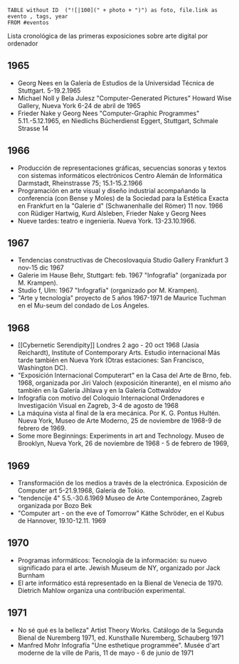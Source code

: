 ```dataview
TABLE without ID  ("![|100](" + photo + ")") as foto, file.link as evento , tags, year
FROM #eventos

```

Lista cronológica de las primeras exposiciones sobre arte digital por ordenador
## 1965
- Georg Nees en la Galería de Estudios de la Universidad Técnica de Stuttgart. 5-19.2.1965
- Michael Noll y Bela Julesz "Computer-Generated Pictures" Howard Wise Gallery, Nueva York 6-24 de abril de 1965
- Frieder Nake y Georg Nees "Computer-Graphic Programmes" 5.11.-5.12.1965, en Niedlichs Bücherdienst Eggert, Stuttgart, Schmale Strasse 14
## 1966
- Producción de representaciones gráficas, secuencias sonoras y textos con sistemas informáticos electrónicos Centro Alemán de Informática Darmstadt, Rheinstrasse 75; 15.1-15.2.1966
- Programación en arte visual y diseño industrial acompañando la conferencia (con Bense y Moles) de la Sociedad para la Estética Exacta en Frankfurt en la "Galerie d" (Schwanenhalle del Römer) 11 nov. 1966 con Rüdiger Hartwig, Kurd Alsleben, Frieder Nake y Georg Nees
- Nueve tardes: teatro e ingeniería. Nueva York. 13-23.10.1966.
## 1967
- Tendencias constructivas de Checoslovaquia Studio Gallery Frankfurt 3 nov-15 dic 1967
- Galerie im Hause Behr, Stuttgart: feb. 1967 "Infografía" (organizada por M. Krampen).
- Studio f, Ulm: 1967 "Infografía" (organizado por M. Krampen).
- "Arte y tecnología" proyecto de 5 años 1967-1971 de Maurice Tuchman en el Mu-seum del condado de Los Ángeles.
## 1968
- [[Cybernetic Serendipity]] Londres 2 ago - 20 oct 1968 (Jasia Reichardt), Institute of Contemporary Arts. Estudio internacional Más tarde también en Nueva York (Otras estaciones: San Francisco, Washington DC).
- "Exposición Internacional Computerart" en la Casa del Arte de Brno, feb. 1968, organizada por Jiri Valoch (exposición itinerante), en el mismo año también en la Galería Jihlava y en la Galería Cottwaldov
- Infografía con motivo del Coloquio Internacional Ordenadores e Investigación Visual en Zagreb, 3-4 de agosto de 1968
- La máquina vista al final de la era mecánica. Por K. G. Pontus Hultén. Nueva York, Museo de Arte Moderno, 25 de noviembre de 1968-9 de febrero de 1969.
- Some more Beginnings: Experiments in art and Technology. Museo de Brooklyn, Nueva York, 26 de noviembre de 1968 - 5 de febrero de 1969,
## 1969
- Transformación de los medios a través de la electrónica. Exposición de Computer art 5-21.9.1968, Galería de Tokio.
- "tendencije 4" 5.5.-30.6.1969 Museo de Arte Contemporáneo, Zagreb organizada por Bozo Bek
- "Computer art - on the eve of Tomorrow" Käthe Schröder, en el Kubus de Hannover, 19.10-12.11. 1969
## 1970
- Programas informáticos: Tecnología de la información: su nuevo significado para el arte. Jewish Museum de NY, organizado por Jack Burnham
- El arte informático está representado en la Bienal de Venecia de 1970. Dietrich Mahlow organiza una contribución experimental.
## 1971
- No sé qué es la belleza" Artist Theory Works. Catálogo de la Segunda Bienal de Nuremberg 1971, ed. Kunsthalle Nuremberg, Schauberg 1971
- Manfred Mohr Infografía "Une esthetique programmée". Musée d'art moderne de la ville de Paris, 11 de mayo - 6 de junio de 1971

